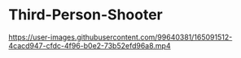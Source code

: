 # Third-Person-Shooter

https://user-images.githubusercontent.com/99640381/165091512-4cacd947-cfdc-4f96-b0e2-73b52efd96a8.mp4

